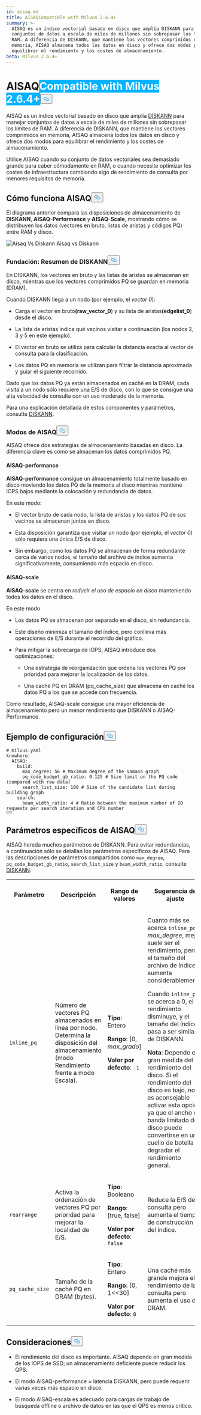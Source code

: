```yaml
---
id: aisaq.md
title: AISAQCompatible with Milvus 2.6.4+
summary: >-
  AISAQ es un índice vectorial basado en disco que amplía DISKANN para manejar
  conjuntos de datos a escala de miles de millones sin sobrepasar los límites de
  RAM. A diferencia de DISKANN, que mantiene los vectores comprimidos en
  memoria, AISAQ almacena todos los datos en disco y ofrece dos modos para
  equilibrar el rendimiento y los costes de almacenamiento.
beta: Milvus 2.6.4+
---
```

<h1 id="AISAQ" class="common-anchor-header">AISAQ<span class="beta-tag" style="background-color:rgb(0, 179, 255);color:white" translate="no">Compatible with Milvus 2.6.4+</span><button data-href="#AISAQ" class="anchor-icon" translate="no">
      <svg translate="no"
        aria-hidden="true"
        focusable="false"
        height="20"
        version="1.1"
        viewBox="0 0 16 16"
        width="16"
      >
        <path
          fill="#0092E4"
          fill-rule="evenodd"
          d="M4 9h1v1H4c-1.5 0-3-1.69-3-3.5S2.55 3 4 3h4c1.45 0 3 1.69 3 3.5 0 1.41-.91 2.72-2 3.25V8.59c.58-.45 1-1.27 1-2.09C10 5.22 8.98 4 8 4H4c-.98 0-2 1.22-2 2.5S3 9 4 9zm9-3h-1v1h1c1 0 2 1.22 2 2.5S13.98 12 13 12H9c-.98 0-2-1.22-2-2.5 0-.83.42-1.64 1-2.09V6.25c-1.09.53-2 1.84-2 3.25C6 11.31 7.55 13 9 13h4c1.45 0 3-1.69 3-3.5S14.5 6 13 6z"
        ></path>
      </svg>
    </button></h1><p>AISAQ es un índice vectorial basado en disco que amplía <a href="/docs/es/diskann.md">DISKANN</a> para manejar conjuntos de datos a escala de miles de millones sin sobrepasar los límites de RAM. A diferencia de DISKANN, que mantiene los vectores comprimidos en memoria, AISAQ almacena todos los datos en disco y ofrece dos modos para equilibrar el rendimiento y los costes de almacenamiento.</p>
<p>Utilice AISAQ cuando su conjunto de datos vectoriales sea demasiado grande para caber cómodamente en RAM, o cuando necesite optimizar los costes de infraestructura cambiando algo de rendimiento de consulta por menores requisitos de memoria.</p>
<h2 id="How-AISAQ-works" class="common-anchor-header">Cómo funciona AISAQ<button data-href="#How-AISAQ-works" class="anchor-icon" translate="no">
      <svg translate="no"
        aria-hidden="true"
        focusable="false"
        height="20"
        version="1.1"
        viewBox="0 0 16 16"
        width="16"
      >
        <path
          fill="#0092E4"
          fill-rule="evenodd"
          d="M4 9h1v1H4c-1.5 0-3-1.69-3-3.5S2.55 3 4 3h4c1.45 0 3 1.69 3 3.5 0 1.41-.91 2.72-2 3.25V8.59c.58-.45 1-1.27 1-2.09C10 5.22 8.98 4 8 4H4c-.98 0-2 1.22-2 2.5S3 9 4 9zm9-3h-1v1h1c1 0 2 1.22 2 2.5S13.98 12 13 12H9c-.98 0-2-1.22-2-2.5 0-.83.42-1.64 1-2.09V6.25c-1.09.53-2 1.84-2 3.25C6 11.31 7.55 13 9 13h4c1.45 0 3-1.69 3-3.5S14.5 6 13 6z"
        ></path>
      </svg>
    </button></h2><p>El diagrama anterior compara las disposiciones de almacenamiento de <strong>DISKANN</strong>, <strong>AISAQ-Performance</strong> y <strong>AISAQ-Scale</strong>, mostrando cómo se distribuyen los datos (vectores en bruto, listas de aristas y códigos PQ) entre RAM y disco.</p>
<p>
  
   <span class="img-wrapper"> <img translate="no" src="/docs/v2.6.x/assets/aisaq-vs-diskann.png" alt="Aisaq Vs Diskann" class="doc-image" id="aisaq-vs-diskann" />
   </span> <span class="img-wrapper"> <span>Aisaq vs Diskann</span> </span></p>
<h3 id="Foundation-DISKANN-recap" class="common-anchor-header">Fundación: Resumen de DISKANN<button data-href="#Foundation-DISKANN-recap" class="anchor-icon" translate="no">
      <svg translate="no"
        aria-hidden="true"
        focusable="false"
        height="20"
        version="1.1"
        viewBox="0 0 16 16"
        width="16"
      >
        <path
          fill="#0092E4"
          fill-rule="evenodd"
          d="M4 9h1v1H4c-1.5 0-3-1.69-3-3.5S2.55 3 4 3h4c1.45 0 3 1.69 3 3.5 0 1.41-.91 2.72-2 3.25V8.59c.58-.45 1-1.27 1-2.09C10 5.22 8.98 4 8 4H4c-.98 0-2 1.22-2 2.5S3 9 4 9zm9-3h-1v1h1c1 0 2 1.22 2 2.5S13.98 12 13 12H9c-.98 0-2-1.22-2-2.5 0-.83.42-1.64 1-2.09V6.25c-1.09.53-2 1.84-2 3.25C6 11.31 7.55 13 9 13h4c1.45 0 3-1.69 3-3.5S14.5 6 13 6z"
        ></path>
      </svg>
    </button></h3><p>En DISKANN, los vectores en bruto y las listas de aristas se almacenan en disco, mientras que los vectores comprimidos PQ se guardan en memoria (DRAM).</p>
<p>Cuando DISKANN llega a un nodo (por ejemplo, el <em>vector 0</em>):</p>
<ul>
<li><p>Carga el vector en bruto<strong>(raw_vector_0</strong>) y su lista de aristas<strong>(edgelist_0</strong>) desde el disco.</p></li>
<li><p>La lista de aristas indica qué vecinos visitar a continuación (los nodos 2, 3 y 5 en este ejemplo).</p></li>
<li><p>El vector en bruto se utiliza para calcular la distancia exacta al vector de consulta para la clasificación.</p></li>
<li><p>Los datos PQ en memoria se utilizan para filtrar la distancia aproximada y guiar el siguiente recorrido.</p></li>
</ul>
<p>Dado que los datos PQ ya están almacenados en caché en la DRAM, cada visita a un nodo sólo requiere una E/S de disco, con lo que se consigue una alta velocidad de consulta con un uso moderado de la memoria.</p>
<p>Para una explicación detallada de estos componentes y parámetros, consulte <a href="/docs/es/diskann.md">DISKANN</a>.</p>
<h3 id="AISAQ-modes" class="common-anchor-header">Modos de AISAQ<button data-href="#AISAQ-modes" class="anchor-icon" translate="no">
      <svg translate="no"
        aria-hidden="true"
        focusable="false"
        height="20"
        version="1.1"
        viewBox="0 0 16 16"
        width="16"
      >
        <path
          fill="#0092E4"
          fill-rule="evenodd"
          d="M4 9h1v1H4c-1.5 0-3-1.69-3-3.5S2.55 3 4 3h4c1.45 0 3 1.69 3 3.5 0 1.41-.91 2.72-2 3.25V8.59c.58-.45 1-1.27 1-2.09C10 5.22 8.98 4 8 4H4c-.98 0-2 1.22-2 2.5S3 9 4 9zm9-3h-1v1h1c1 0 2 1.22 2 2.5S13.98 12 13 12H9c-.98 0-2-1.22-2-2.5 0-.83.42-1.64 1-2.09V6.25c-1.09.53-2 1.84-2 3.25C6 11.31 7.55 13 9 13h4c1.45 0 3-1.69 3-3.5S14.5 6 13 6z"
        ></path>
      </svg>
    </button></h3><p>AISAQ ofrece dos estrategias de almacenamiento basadas en disco. La diferencia clave es cómo se almacenan los datos comprimidos PQ.</p>
<h4 id="AISAQ-performance" class="common-anchor-header">AISAQ-performance</h4><p><strong>AISAQ-performance</strong> consigue un almacenamiento totalmente basado en disco moviendo los datos PQ de la memoria al disco mientras mantiene IOPS bajos mediante la colocación y redundancia de datos.</p>
<p>En este modo:</p>
<ul>
<li><p>El vector bruto de cada nodo, la lista de aristas y los datos PQ de sus vecinos se almacenan juntos en disco.</p></li>
<li><p>Esta disposición garantiza que visitar un nodo (por ejemplo, el <em>vector 0</em>) sólo requiera una única E/S de disco.</p></li>
<li><p>Sin embargo, como los datos PQ se almacenan de forma redundante cerca de varios nodos, el tamaño del archivo de índice aumenta significativamente, consumiendo más espacio en disco.</p></li>
</ul>
<h4 id="AISAQ-scale" class="common-anchor-header">AISAQ-scale</h4><p><strong>AISAQ-scale</strong> se centra en <em>reducir el uso de espacio en disco</em> manteniendo todos los datos en el disco.</p>
<p>En este modo</p>
<ul>
<li><p>Los datos PQ se almacenan por separado en el disco, sin redundancia.</p></li>
<li><p>Este diseño minimiza el tamaño del índice, pero conlleva más operaciones de E/S durante el recorrido del gráfico.</p></li>
<li><p>Para mitigar la sobrecarga de IOPS, AISAQ introduce dos optimizaciones:</p>
<ul>
<li><p>Una estrategia de reorganización que ordena los vectores PQ por prioridad para mejorar la localización de los datos.</p></li>
<li><p>Una caché PQ en DRAM (pq_cache_size) que almacena en caché los datos PQ a los que se accede con frecuencia.</p></li>
</ul></li>
</ul>
<p>Como resultado, AISAQ-scale consigue una mayor eficiencia de almacenamiento pero un menor rendimiento que DISKANN o AISAQ-Performance.</p>
<h2 id="Example-configuration" class="common-anchor-header">Ejemplo de configuración<button data-href="#Example-configuration" class="anchor-icon" translate="no">
      <svg translate="no"
        aria-hidden="true"
        focusable="false"
        height="20"
        version="1.1"
        viewBox="0 0 16 16"
        width="16"
      >
        <path
          fill="#0092E4"
          fill-rule="evenodd"
          d="M4 9h1v1H4c-1.5 0-3-1.69-3-3.5S2.55 3 4 3h4c1.45 0 3 1.69 3 3.5 0 1.41-.91 2.72-2 3.25V8.59c.58-.45 1-1.27 1-2.09C10 5.22 8.98 4 8 4H4c-.98 0-2 1.22-2 2.5S3 9 4 9zm9-3h-1v1h1c1 0 2 1.22 2 2.5S13.98 12 13 12H9c-.98 0-2-1.22-2-2.5 0-.83.42-1.64 1-2.09V6.25c-1.09.53-2 1.84-2 3.25C6 11.31 7.55 13 9 13h4c1.45 0 3-1.69 3-3.5S14.5 6 13 6z"
        ></path>
      </svg>
    </button></h2><pre><code translate="no" class="language-yaml"><span class="hljs-comment"># milvus.yaml</span>
<span class="hljs-attr">knowhere:</span>
  <span class="hljs-attr">AISAQ:</span>
    <span class="hljs-attr">build:</span>
      <span class="hljs-attr">max_degree:</span> <span class="hljs-number">56</span> <span class="hljs-comment"># Maximum degree of the Vamana graph</span>
      <span class="hljs-attr">pq_code_budget_gb_ratio:</span> <span class="hljs-number">0.125</span> <span class="hljs-comment"># Size limit on the PQ code (compared with raw data)</span>
      <span class="hljs-attr">search_list_size:</span> <span class="hljs-number">100</span> <span class="hljs-comment"># Size of the candidate list during building graph</span>
    <span class="hljs-attr">search:</span>
      <span class="hljs-attr">beam_width_ratio:</span> <span class="hljs-number">4</span> <span class="hljs-comment"># Ratio between the maximum number of IO requests per search iteration and CPU number</span>
<button class="copy-code-btn"></button></code></pre>
<h2 id="AISAQ-specific-parameters" class="common-anchor-header">Parámetros específicos de AISAQ<button data-href="#AISAQ-specific-parameters" class="anchor-icon" translate="no">
      <svg translate="no"
        aria-hidden="true"
        focusable="false"
        height="20"
        version="1.1"
        viewBox="0 0 16 16"
        width="16"
      >
        <path
          fill="#0092E4"
          fill-rule="evenodd"
          d="M4 9h1v1H4c-1.5 0-3-1.69-3-3.5S2.55 3 4 3h4c1.45 0 3 1.69 3 3.5 0 1.41-.91 2.72-2 3.25V8.59c.58-.45 1-1.27 1-2.09C10 5.22 8.98 4 8 4H4c-.98 0-2 1.22-2 2.5S3 9 4 9zm9-3h-1v1h1c1 0 2 1.22 2 2.5S13.98 12 13 12H9c-.98 0-2-1.22-2-2.5 0-.83.42-1.64 1-2.09V6.25c-1.09.53-2 1.84-2 3.25C6 11.31 7.55 13 9 13h4c1.45 0 3-1.69 3-3.5S14.5 6 13 6z"
        ></path>
      </svg>
    </button></h2><p>AISAQ hereda muchos parámetros de DISKANN. Para evitar redundancias, a continuación sólo se detallan los parámetros específicos de AISAQ. Para las descripciones de parámetros compartidos como <code translate="no">max_degree</code>, <code translate="no">pq_code_budget_gb_ratio</code>, <code translate="no">search_list_size</code> y <code translate="no">beam_width_ratio</code>, consulte <a href="/docs/es/diskann.md#DISKANN-params">DISKANN</a>.</p>
<table>
   <tr>
     <th><p>Parámetro</p></th>
     <th><p>Descripción</p></th>
     <th><p>Rango de valores</p></th>
     <th><p>Sugerencia de ajuste</p></th>
   </tr>
   <tr>
     <td><p><code translate="no">inline_pq</code></p></td>
     <td><p>Número de vectores PQ almacenados en línea por nodo. Determina la disposición del almacenamiento (modo Rendimiento frente a modo Escala).</p></td>
     <td><p><strong>Tipo</strong>: Entero</p><p><strong>Rango</strong>: [0, <em>max_grado</em>]</p><p><strong>Valor por defecto</strong>: <code translate="no">-1</code></p></td>
     <td><p>Cuanto más se acerca <code translate="no">inline_pq</code> a <em>max_degree</em>, mejor suele ser el rendimiento, pero el tamaño del archivo de índice aumenta considerablemente.</p><p>Cuando <code translate="no">inline_pq</code> se acerca a 0, el rendimiento disminuye, y el tamaño del índice pasa a ser similar al de DISKANN.</p><p><strong>Nota</strong>: Depende en gran medida del rendimiento del disco. Si el rendimiento del disco es bajo, no es aconsejable activar esta opción, ya que el ancho de banda limitado del disco puede convertirse en un cuello de botella y degradar el rendimiento general.</p></td>
   </tr>
   <tr>
     <td><p><code translate="no">rearrange</code></p></td>
     <td><p>Activa la ordenación de vectores PQ por prioridad para mejorar la localidad de E/S.</p></td>
     <td><p><strong>Tipo</strong>: Booleano</p><p><strong>Rango</strong>: [true, false]</p><p><strong>Valor por defecto</strong>: <code translate="no">false</code></p></td>
     <td><p>Reduce la E/S de la consulta pero aumenta el tiempo de construcción del índice.</p></td>
   </tr>
   <tr>
     <td><p><code translate="no">pq_cache_size</code></p></td>
     <td><p>Tamaño de la caché PQ en DRAM (bytes).</p></td>
     <td><p><strong>Tipo</strong>: Entero</p><p><strong>Rango</strong>: [0, 1&lt;&lt;30]</p><p><strong>Valor por defecto</strong>: <code translate="no">0</code></p></td>
     <td><p>Una caché más grande mejora el rendimiento de la consulta pero aumenta el uso de DRAM.</p></td>
   </tr>
</table>
<h2 id="Considerations" class="common-anchor-header">Consideraciones<button data-href="#Considerations" class="anchor-icon" translate="no">
      <svg translate="no"
        aria-hidden="true"
        focusable="false"
        height="20"
        version="1.1"
        viewBox="0 0 16 16"
        width="16"
      >
        <path
          fill="#0092E4"
          fill-rule="evenodd"
          d="M4 9h1v1H4c-1.5 0-3-1.69-3-3.5S2.55 3 4 3h4c1.45 0 3 1.69 3 3.5 0 1.41-.91 2.72-2 3.25V8.59c.58-.45 1-1.27 1-2.09C10 5.22 8.98 4 8 4H4c-.98 0-2 1.22-2 2.5S3 9 4 9zm9-3h-1v1h1c1 0 2 1.22 2 2.5S13.98 12 13 12H9c-.98 0-2-1.22-2-2.5 0-.83.42-1.64 1-2.09V6.25c-1.09.53-2 1.84-2 3.25C6 11.31 7.55 13 9 13h4c1.45 0 3-1.69 3-3.5S14.5 6 13 6z"
        ></path>
      </svg>
    </button></h2><ul>
<li><p>El rendimiento del disco es importante. AISAQ depende en gran medida de los IOPS de SSD; un almacenamiento deficiente puede reducir los QPS.</p></li>
<li><p>El modo AISAQ-performance ≈ latencia DISKANN, pero puede requerir varias veces más espacio en disco.</p></li>
<li><p>El modo AISAQ-escala es adecuado para cargas de trabajo de búsqueda offline o archivo de datos en las que el QPS es menos crítico.</p></li>
</ul>

